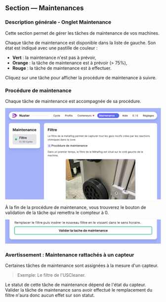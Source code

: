 ## Section — Maintenances

### Description générale - Onglet Maintenance

Cette section permet de gérer les tâches de maintenance de vos machines.

Chaque tâche de maintenance est disponible dans la liste de gauche. Son état est indiqué avec une pastille de couleur :

- **Vert** : la maintenance n'est pas à prévoir,
- **Orange** : la tâche de maintenance est à prévoir (> 75%),
- **Rouge** : la tâche de maintenance est à effectuer.

Cliquez sur une tâche pour afficher la procédure de maintenance à suivre.

### Procédure de maintenance

Chaque tâche de maintenance est accompagnée de sa procédure.

![Tache de maintenance](component_maintenances.png)

À la fin de la procédure de maintenance, vous trouverez le bouton de validation de la tâche qui remettra le compteur à 0.

![Valider tache maintenance](maintenances_clear.png)

### Avertissement : Maintenance rattachés à un capteur

Certaines tâches de maintenance sont assignées à la mesure d'un capteur.

>Exemple: Le filtre de l'USCleaner.

Le statut de cette tâche de maintenance dépend de l'état du capteur. Valider la tâche de maintenance sans avoir effectué le remplacement du filtre n'aura donc aucun effet sur son statut.
